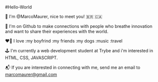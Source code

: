 #Hello-World

🌈 I'm @MarcoMaurer, nice to meet you! 🇧🇷 🇨🇦

🎯 I'm on Github to make connections with people who breathe innovation and want to share their experiences with the world.

❤️‍🔥 I love :my boyfrind :my friends :my dogs :music :travel

🕹️ I'm currently a web development student at Trybe and i'm interested in HTML, CSS, JAVASCRIPT.

📬 If you are interested in connecting with me, send me an email to marcomaurer@gmail.com
